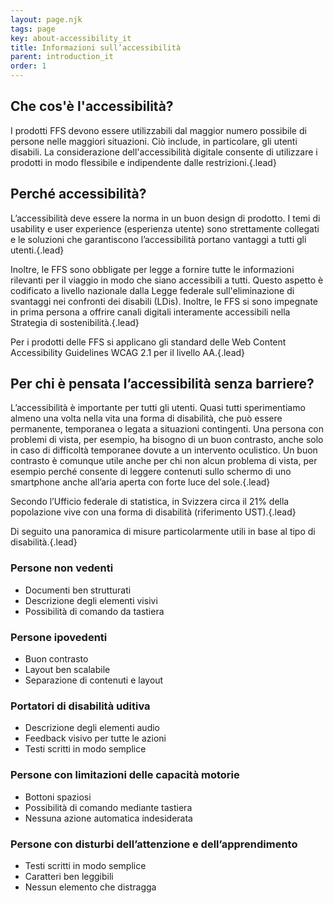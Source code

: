 ```yaml
---
layout: page.njk
tags: page
key: about-accessibility_it
title: Informazioni sull’accessibilità
parent: introduction_it
order: 1
---
```


## Che cos'è l'accessibilità?
I prodotti FFS devono essere utilizzabili dal maggior numero possibile di persone nelle maggiori situazioni. Ciò include, in particolare, gli utenti disabili. La considerazione dell'accessibilità digitale consente di utilizzare i prodotti in modo flessibile e indipendente dalle restrizioni.{.lead}

## Perché accessibilità?
L’accessibilità deve essere la norma in un buon design di prodotto. I temi di usability e user experience (esperienza utente) sono strettamente collegati e le soluzioni che garantiscono l’accessibilità portano vantaggi a tutti gli utenti.{.lead}

Inoltre, le FFS sono obbligate per legge a fornire tutte le informazioni rilevanti per il viaggio in modo che siano accessibili a tutti. Questo aspetto è codificato a livello nazionale dalla <sbb-link variant="inline" type="button" href="https://de.wikipedia.org/wiki/Behindertengleichstellungsgesetz">Legge federale sull'eliminazione di svantaggi nei confronti dei disabili</sbb-link> (LDis). Inoltre, le FFS si sono impegnate in prima persona a offrire canali digitali interamente accessibili nella <sbb-link variant="inline" type="button" href="https://company.sbb.ch/it/azienda/responsabilita-societa-ambiente/sostenibilita/impegno-sostenibilita.html">Strategia di sostenibilità</sbb-link>.{.lead}

Per i prodotti delle FFS si applicano gli standard delle Web Content Accessibility Guidelines <sbb-link variant="inline" type="button" href="https://www.w3.org/TR/WCAG21">WCAG 2.1</sbb-link> per il livello AA.{.lead}

## Per chi è pensata l’accessibilità senza barriere?
L’accessibilità è importante per tutti gli utenti. Quasi tutti sperimentiamo almeno una volta nella vita una forma di disabilità, che può essere permanente, temporanea o legata a situazioni contingenti. Una persona con problemi di vista, per esempio, ha bisogno di un buon contrasto, anche solo in caso di difficoltà temporanee dovute a un intervento oculistico. Un buon contrasto è comunque utile anche per chi non alcun problema di vista, per esempio perché consente di leggere contenuti sullo schermo di uno smartphone anche all’aria aperta con forte luce del sole.{.lead}

Secondo l’Ufficio federale di statistica, in Svizzera circa il <sbb-link variant="inline" type="button" href="https://www.bfs.admin.ch/bfs/it/home/statistiche/situazione-economica-sociale-popolazione/pari-opportunita-persone-diabilita/diabilita.html">21% della popolazione</sbb-link> vive con una forma di disabilità (riferimento UST).{.lead}

Di seguito una panoramica di misure particolarmente utili in base al tipo di disabilità.{.lead}

### Persone non vedenti
* Documenti ben strutturati
* Descrizione degli elementi visivi
* Possibilità di comando da tastiera 

### Persone ipovedenti
* Buon contrasto
* Layout ben scalabile
* Separazione di contenuti e layout

### Portatori di disabilità uditiva
* Descrizione degli elementi audio
* Feedback visivo per tutte le azioni
* Testi scritti in modo semplice

### Persone con limitazioni delle capacità motorie
* Bottoni spaziosi
* Possibilità di comando mediante tastiera
* Nessuna azione automatica indesiderata

### Persone con disturbi dell’attenzione e dell’apprendimento
* Testi scritti in modo semplice
* Caratteri ben leggibili
* Nessun elemento che distragga